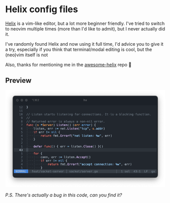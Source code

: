 # Helix config files

[Helix](https://github.com/helix-editor/helix) is a vim-like editor,
but a lot more beginner friendly. I've tried to switch to neovim multiple
times (more than I'd like to admit), but I never actually did it.

I've randomly found Helix and now using it full time, I'd advice you to give
it a try, especially if you think that terminal/modal editing is cool,
but the (neo)vim itself is not

Also, thanks for mentioning me in the [awesome-helix](https://github.com/rajasegar/awesome-helix) repo 🎉

## Preview

![](./img/showcase.png)

_P.S. There's actually a bug in this code, can you find it?_
